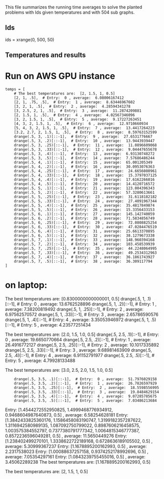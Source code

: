 
This file summarizes the running time averages to solve the planted problems with Ids <ids> given temperatures <temperatures> and with 504 sub graphs.

## Ids
ids = xrange(0, 500, 50)

## Temperatures and results

# Run on AWS GPU instance
    temps = [
        # The best temperatures are:  [2, 1.5, 1, 0.5]
        [2, 1, .5],  # Entry:  0 , average:  6.08006167412
        [2, 1, .75, .5],  # Entry:  1 , average:  8.63446967602
        [3, 2, 1, .5],  # Entry:  2 , average:  4.28594341278
        [3, 2.5, 2, 1, .5],  # Entry:  3 , average:  11.2874209881
        [2, 1.5, 1, .5],  # Entry:  4 , average:  4.02567346096
        [3, 2, 1.5, 1, .5],  # Entry:  5 , average:  9.17227263451
        [4, 3, 2, 1.5, 1, .5],  # Entry:  6 , average:  12.9710660934
        [5, 4, 3, 2, 1.5, 1, .5],  # Entry:  7 , average:  13.4417264223
        [3.2, 2.7, 2, 1.5, 1, .5],  # Entry:  8 , average:  8.59763152599
        drange(.5, 3, .1)[::-1],  # Entry:  9 , average:  27.6531776667
        drange(.5, 3, .2)[::-1],  # Entry:  10 , average:  13.9443939447
        drange(.5, 3, .25)[::-1],  # Entry:  11 , average:  11.0896609068
        drange(.5, 3, .33)[::-1],  # Entry:  12 , average:  9.04447655678
        drange(.5, 3, .4)[::-1],  # Entry:  13 , average:  6.93130748272
        drange(.5, 3, .5)[::-1],  # Entry:  14 , average:  7.57686486244
        drange(.5, 4, .1)[::-1],  # Entry:  15 , average:  65.001205349
        drange(.5, 4, .2)[::-1],  # Entry:  16 , average:  30.0953076363
        drange(.5, 4, .25)[::-1],  # Entry:  17 , average:  24.6656080961
        drange(.5, 4, .33)[::-1],  # Entry:  18 , average:  15.3797037125
        drange(.5, 4, .4)[::-1],  # Entry:  19 , average:  17.6162266016
        drange(.5, 4, .5)[::-1],  # Entry:  20 , average:  14.4120716572
        drange(.5, 5, .1)[::-1],  # Entry:  21 , average:  123.004396343
        drange(.5, 5, .2)[::-1],  # Entry:  22 , average:  57.3280613661
        drange(.5, 5, .25)[::-1],  # Entry:  23 , average:  31.6118182182
        drange(.5, 5, .33)[::-1],  # Entry:  24 , average:  27.4091967344
        drange(.5, 5, .4)[::-1],  # Entry:  25 , average:  35.4817849874
        drange(.5, 5, .5)[::-1],  # Entry:  26 , average:  15.3356433153
        drange(.5, 6, .1)[::-1],  # Entry:  27 , average:  145.142740059
        drange(.5, 6, .2)[::-1],  # Entry:  28 , average:  71.5834856749
        drange(.5, 6, .25)[::-1],  # Entry:  29 , average:  72.0808825254
        drange(.5, 6, .33)[::-1],  # Entry:  30 , average:  47.0284476519
        drange(.5, 6, .4)[::-1],  # Entry:  31 , average:  25.6613370895
        drange(.5, 6, .5)[::-1],  # Entry:  32 , average:  38.1279673338
        drange(.5, 7, .1)[::-1],  # Entry:  33 , average:  148.960394168
        drange(.5, 7, .2)[::-1],  # Entry:  34 , average:  103.458539939
        drange(.5, 7, .25)[::-1],  # Entry:  35 , average:  44.2248064995
        drange(.5, 7, .33)[::-1],  # Entry:  36 , average:  49.2534312963
        drange(.5, 7, .4)[::-1],  # Entry:  37 , average:  36.1861743927
        drange(.5, 7, .5)[::-1],  # Entry:  38 , average:  36.309117794
    ]

# on laptop:

The best temperatures are:  [0.8300000000000001, 0.5]
        drange(.5, 1, .1)[::-1],  # Entry:  0 , average:  13.6762528896
        drange(.5, 1, .2)[::-1],  # Entry:  1 , average:  7.38200819492
        drange(.5, 1, .25)[::-1],  # Entry:  2 , average:  6.97562570572
        drange(.5, 1, .33)[::-1],  # Entry:  3 , average:  2.65786590576
        drange(.5, 1, .4)[::-1],  # Entry:  4 , average:  3.35053946972
        drange(.5, 1, .5)[::-1],  # Entry:  5 , average:  4.23577251434

The best temperatures are:  [2.0, 1.5, 1.0, 0.5]
        drange(.5, 2.5, .1)[::-1],  # Entry:  0 , average:  19.6650770664
        drange(.5, 2.5, .2)[::-1],  # Entry:  1 , average:  26.4916772127
        drange(.5, 2.5, .25)[::-1],  # Entry:  2 , average:  10.1017335892
        drange(.5, 2.5, .33)[::-1],  # Entry:  3 , average:  9.68981463909
        drange(.5, 2.5, .4)[::-1],  # Entry:  4 , average:  6.91152791977
        drange(.5, 2.5, .5)[::-1],  # Entry:  5 , average:  4.79928133488


The best temperatures are:  [3.0, 2.5, 2.0, 1.5, 1.0, 0.5]

        drange(.5, 3.5, .1)[::-1],  # Entry:  0 , average:  51.7976029158
        drange(.5, 3.5, .2)[::-1],  # Entry:  1 , average:  26.7826597929
        drange(.5, 3.5, .25)[::-1],  # Entry:  2 , average:  18.5598556995
        drange(.5, 3.5, .33)[::-1],  # Entry:  3 , average:  19.8484629154
        drange(.5, 3.5, .4)[::-1],  # Entry:  4 , average:  9.07285785675
        drange(.5, 3.5, .5)[::-1],  # Entry:  5 , average:  7.03486213684

Entry:  [1.4544272552950825, 1.4999468776934912, 0.9468604987640873, 0.5] , average:  6.58254628181
Entry:  [1.3842433825360176, 1.1586458083190747, 1.3199182357287622, 1.3116942580989135, 1.087092750799022, 0.8987606216458575, 1.003575384552797, 0.7377380791777342, 1.0064815346777387, 0.8572236596049281, 0.5] , average:  11.5650449276
Entry:  [1.238402499270101, 1.3338622722189168, 0.6728636189105502, 0.5] , average:  5.30999367237
Entry:  [1.1678895200162993, 0.5] , average:  2.2317538023
Entry:  [1.00088637257158, 0.9374252178992696, 0.5] , average:  7.05354297161
Entry:  [1.0843239755455016, 0.5] , average:  3.45062289238
The best temperatures are:  [1.1678895200162993, 0.5]

















































The best temperatures are:  [2, 1.5, 1, 0.5]

